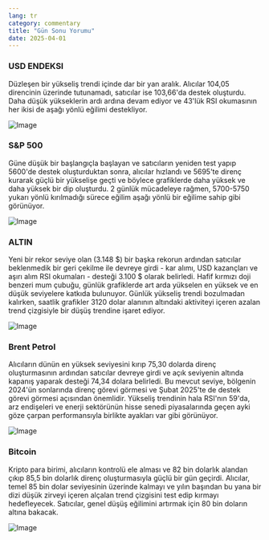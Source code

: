 ```yaml
---
lang: tr
category: commentary
title: "Gün Sonu Yorumu"
date: 2025-04-01
---
```


### USD ENDEKSI

Düzleşen bir yükseliş trendi içinde dar bir yan aralık. Alıcılar 104,05 direncinin üzerinde tutunamadı, satıcılar ise 103,66'da destek oluşturdu. Daha düşük yükseklerin ardı ardına devam ediyor ve 43'lük RSI okumasının her ikisi de aşağı yönlü eğilimi destekliyor. 

![Image](https://markleighedu.github.io/img/Apr-2025/01-Apr-2025/usdindex.jpg)

### S&P 500

Güne düşük bir başlangıçla başlayan ve satıcıların yeniden test yapıp 5600'de destek oluşturduktan sonra, alıcılar hızlandı ve 5695'te direnç kurarak güçlü bir yükselişe geçti ve böylece grafiklerde daha yüksek ve daha yüksek bir dip oluşturdu. 2 günlük mücadeleye rağmen, 5700-5750 yukarı yönlü kırılmadığı sürece eğilim aşağı yönlü bir eğilime sahip gibi görünüyor. 

![Image](https://markleighedu.github.io/img/Apr-2025/01-Apr-2025/sp500.jpg)

### ALTIN

Yeni bir rekor seviye olan (3.148 $) bir başka rekorun ardından satıcılar beklenmedik bir geri çekilme ile devreye girdi - kar alımı, USD kazançları ve aşırı alım RSI okumaları - desteği 3.100 $ olarak belirledi. Hafif kırmızı doji benzeri mum çubuğu, günlük grafiklerde art arda yükselen en yüksek ve en düşük seviyelere katkıda bulunuyor. Günlük yükseliş trendi bozulmadan kalırken, saatlik grafikler 3120 dolar alanının altındaki aktiviteyi içeren azalan trend çizgisiyle bir düşüş trendine işaret ediyor.

![Image](https://markleighedu.github.io/img/Apr-2025/01-Apr-2025/gold.jpg)

### Brent Petrol

Alıcıların dünün en yüksek seviyesini kırıp 75,30 dolarda direnç oluşturmasının ardından satıcılar devreye girdi ve açık seviyenin altında kapanış yaparak desteği 74,34 dolara belirledi. Bu mevcut seviye, bölgenin 2024'ün sonlarında direnç görevi görmesi ve Şubat 2025'te de destek görevi görmesi açısından önemlidir. Yükseliş trendinin hala RSI'nın 59'da, arz endişeleri ve enerji sektörünün hisse senedi piyasalarında geçen ayki göze çarpan performansıyla birlikte ayakları var gibi görünüyor. 

![Image](https://markleighedu.github.io/img/Apr-2025/01-Apr-2025/brentoil.jpg)

### Bitcoin

Kripto para birimi, alıcıların kontrolü ele alması ve 82 bin dolarlık alandan çıkıp 85,5 bin dolarlık direnç oluşturmasıyla güçlü bir gün geçirdi. Alıcılar, temel 85 bin dolar seviyesinin üzerinde kalmayı ve yılın başından bu yana bir dizi düşük zirveyi içeren alçalan trend çizgisini test edip kırmayı hedefleyecek. Satıcılar, genel düşüş eğilimini artırmak için 80 bin doların altına bakacak.

![Image](https://markleighedu.github.io/img/Apr-2025/01-Apr-2025/bitcoin.jpg)

